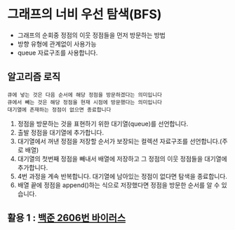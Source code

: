 # 그래프의 너비 우선 탐색(BFS)

- 그래프의 순회중 정점의 이웃 정점들을 먼저 방문하는 방법
- 방향 유형에 관계없이 사용가능
- queue 자료구조를 사용합니다.
## 알고리즘 로직
	큐에 넣는 것은 다음 순서에 해당 정점을 방문하겠다는 의미입니다
	큐에서 빼는 것은 해당 정점을 현재 시점에 방문했다는 의미입니다
	대기열에 존재하는 정점이 없으면 종료합니다
1. 정점을 방문하는 것을 표현하기 위한 대기열(queue)를 선언합니다.
2. 출발 정점을 대기열에 추가합니다. 
3. 대기열에서 꺼낸 정점을 저장할 순서가 보장되는 컬렉션 자료구조를 선언합니다.(주로 배열)
4. 대기열의 첫번째 정점을 빼내서 배열에 저장하고 그 정점의 이웃 정점들을 대기열에 추가합니다.
5. 4번 과정을 계속 반복합니다. 대기열에 남아있는 정점이 없다면 탐색을 종료합니다.
6. 배열 끝에 정점을 append()하는 식으로 저장했다면 정점을 방문한 순서를 알 수 있습니다. 
## 활용 1 : [백준 2606번 바이러스](https://github.com/AKAPUCH/PSWithSwift/tree/main/%EB%B0%B1%EC%A4%80/Silver/2606.%E2%80%85%EB%B0%94%EC%9D%B4%EB%9F%AC%EC%8A%A4)

